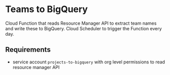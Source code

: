 # Teams to BigQuery
Cloud Function that reads Resource Manager API to extract team names and write these to BigQuery.
Cloud Scheduler to trigger the Function every day. 

## Requirements
* service account `projects-to-bigquery` with org level permissions to read resource manager API